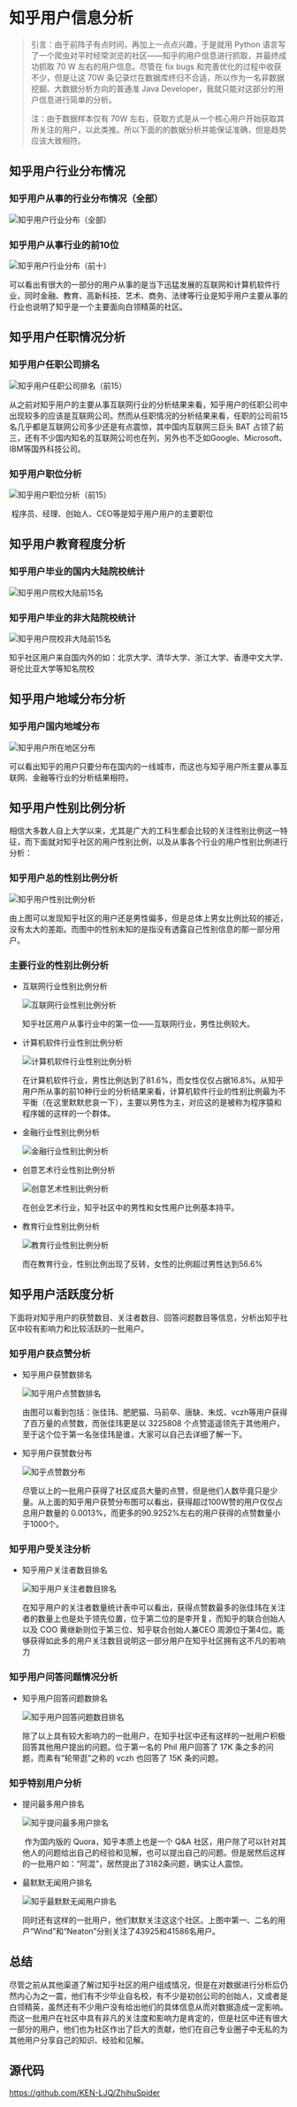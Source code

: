 # 知乎用户信息分析

> 引言：由于前阵子有点时间，再加上一点点兴趣，于是就用 Python 语言写了一个爬虫对平时经常浏览的社区——知乎的用户信息进行抓取，并最终成功抓取 70 W 左右的用户信息。尽管在 fix bugs 和完善优化的过程中收获不少，但是让这 70W 条记录烂在数据库终归不合适，所以作为一名非数据挖掘、大数据分析方向的普通准 Java Developer，我就只能对这部分的用户信息进行简单的分析。
>
> 注：由于数据样本仅有 70W 左右，获取方式是从一个核心用户开始获取其所关注的用户，以此类推。所以下面的的数据分析并能保证准确，但是趋势应该大致相符。



## 知乎用户行业分布情况

### 知乎用户从事的行业分布情况（全部）

![知乎用户行业分布（全部）](https://raw.githubusercontent.com/KEN-LJQ/MarkdownPics/master/Resource/2017-4-26/%E7%9F%A5%E4%B9%8E%E7%94%A8%E6%88%B7%E8%A1%8C%E4%B8%9A%E5%88%86%E5%B8%83%EF%BC%88%E5%85%A8%E9%83%A8%EF%BC%89.png)

### 知乎用户从事行业的前10位

![知乎用户行业分布（前十）](https://raw.githubusercontent.com/KEN-LJQ/MarkdownPics/master/Resource/2017-4-26/%E7%9F%A5%E4%B9%8E%E7%94%A8%E6%88%B7%E8%A1%8C%E4%B8%9A%E5%88%86%E5%B8%83%EF%BC%88%E5%89%8D%E5%8D%81%EF%BC%89%20(1).png)

​	可以看出有很大的一部分的用户从事的是当下迅猛发展的互联网和计算机软件行业，同时金融、教育、高新科技、艺术、商务、法律等行业是知乎用户主要从事的行业也说明了知乎是一个主要面向白领精英的社区。



## 知乎用户任职情况分析

### 知乎用户任职公司排名

![知乎用户任职公司排名（前15）](https://raw.githubusercontent.com/KEN-LJQ/MarkdownPics/master/Resource/2017-4-26/%E7%9F%A5%E4%B9%8E%E7%94%A8%E6%88%B7%E4%BB%BB%E8%81%8C%E5%85%AC%E5%8F%B8%E6%8E%92%E5%90%8D%EF%BC%88%E5%89%8D15%EF%BC%89.png)

​	从之前对知乎用户的主要从事互联网行业的分析结果来看，知乎用户的任职公司中出现较多的应该是互联网公司。然而从任职情况的分析结果来看，任职的公司前15名几乎都是互联网公司多少还是有点震惊，其中国内互联网三巨头 BAT 占领了前三，还有不少国内知名的互联网公司也在列，另外也不乏如Google、Microsoft、IBM等国外科技公司。

### 知乎用户职位分析

![知乎用户职位分析（前15）](https://raw.githubusercontent.com/KEN-LJQ/MarkdownPics/master/Resource/2017-4-26/%E7%9F%A5%E4%B9%8E%E7%94%A8%E6%88%B7%E8%81%8C%E4%BD%8D%E5%88%86%E6%9E%90%EF%BC%88%E5%89%8D15%EF%BC%89.png)

​	程序员、经理、创始人、CEO等是知乎用户用户的主要职位



## 知乎用户教育程度分析

### 知乎用户毕业的国内大陆院校统计

![知乎用户院校大陆前15名](https://raw.githubusercontent.com/KEN-LJQ/MarkdownPics/master/Resource/2017-4-26/%E7%9F%A5%E4%B9%8E%E7%94%A8%E6%88%B7%E9%99%A2%E6%A0%A1%E7%BB%9F%E8%AE%A1%EF%BC%88%E5%85%A8%E9%83%A8%E5%89%8D15%EF%BC%89.png)

### 知乎用户毕业的非大陆院校统计

![知乎用户院校非大陆前15名](https://raw.githubusercontent.com/KEN-LJQ/MarkdownPics/master/Resource/2017-4-26/%E7%9F%A5%E4%B9%8E%E7%94%A8%E6%88%B7%E9%99%A2%E6%A0%A1%E7%BB%9F%E8%AE%A1%EF%BC%88%E9%9D%9E%E5%A4%A7%E9%99%86%E5%89%8D15%EF%BC%89.png)

知乎社区用户来自国内外的如：北京大学、清华大学、浙江大学、香港中文大学、哥伦比亚大学等知名院校



## 知乎用户地域分布分析

### 知乎用户国内地域分布

![知乎用户所在地区分布](https://raw.githubusercontent.com/KEN-LJQ/MarkdownPics/master/Resource/2017-4-26/%E7%9F%A5%E4%B9%8E%E7%94%A8%E6%88%B7%E6%89%80%E5%9C%A8%E5%9C%B0%E5%8C%BA%E5%88%86%E5%B8%83%E5%88%86%E6%9E%90.png)

​	可以看出知乎的用户只要分布在国内的一线城市，而这也与知乎用户所主要从事互联网、金融等行业的分析结果相符。



## 知乎用户性别比例分析

​	相信大多数人自上大学以来，尤其是广大的工科生都会比较的关注性别比例这一特征，而下面就对知乎社区的用户性别比例，以及从事各个行业的用户性别比例进行分析：

### 知乎用户总的性别比例分析

![知乎用户性别比例分析](https://raw.githubusercontent.com/KEN-LJQ/MarkdownPics/master/Resource/2017-4-26/%E7%9F%A5%E4%B9%8E%E7%94%A8%E6%88%B7%E6%80%A7%E5%88%AB%E6%AF%94%E4%BE%8B.png)

​	由上图可以发现知乎社区的用户还是男性偏多，但是总体上男女比例比较的接近，没有太大的差距。而图中的性别未知的是指没有透露自己性别信息的那一部分用户。

### 主要行业的性别比例分析

* 互联网行业性别比例分析

  ![互联网行业性别比例分析](https://raw.githubusercontent.com/KEN-LJQ/MarkdownPics/master/Resource/2017-4-26/%E4%BA%92%E8%81%94%E7%BD%91%E8%A1%8C%E4%B8%9A%E6%80%A7%E5%88%AB%E6%AF%94%E4%BE%8B.png)

  知乎社区用户从事行业中的第一位——互联网行业，男性比例较大。

* 计算机软件行业性别比例分析

  ![计算机软件行业性别比例分析](https://raw.githubusercontent.com/KEN-LJQ/MarkdownPics/master/Resource/2017-4-26/%E8%AE%A1%E7%AE%97%E6%9C%BA%E8%BD%AF%E4%BB%B6%E8%A1%8C%E4%B8%9A%E6%80%A7%E5%88%AB%E6%AF%94%E4%BE%8B.png)

  ​	在计算机软件行业，男性比例达到了81.6%，而女性仅仅占据16.8%。从知乎用户所从事的前10种行业的分析结果来看，计算机软件行业的性别比例最为不平衡（在这里默默悲哀一下），主要以男性为主，对应这的是被称为程序猿和程序媛的这样的一个群体。

* 金融行业性别比例分析

  ![金融行业性别比例分析](https://raw.githubusercontent.com/KEN-LJQ/MarkdownPics/master/Resource/2017-4-26/%E9%87%91%E8%9E%8D%E8%A1%8C%E4%B8%9A%E6%80%A7%E5%88%AB%E6%AF%94%E4%BE%8B.png)

* 创意艺术行业性别比例分析

  ![创意艺术性别比例分析](https://raw.githubusercontent.com/KEN-LJQ/MarkdownPics/master/Resource/2017-4-26/%E5%88%9B%E6%84%8F%E8%89%BA%E6%9C%AF%E8%A1%8C%E4%B8%9A%E6%80%A7%E5%88%AB%E6%AF%94%E4%BE%8B.png)

  在创业艺术行业，知乎社区中的男性和女性用户比例基本持平。

* 教育行业性别比例分析

  ![教育行业性别比例分析](https://raw.githubusercontent.com/KEN-LJQ/MarkdownPics/master/Resource/2017-4-26/%E6%95%99%E8%82%B2%E8%A1%8C%E4%B8%9A%E6%80%A7%E5%88%AB%E6%AF%94%E4%BE%8B.png)

  而在教育行业，性别比例出现了反转，女性的比例超过男性达到56.6%



## 知乎用户活跃度分析

​	下面将对知乎用户的获赞数目、关注者数目、回答问题数目等信息，分析出知乎社区中较有影响力和比较活跃的一批用户。

### 知乎用户获点赞分析

* 知乎用户获赞数排名

  ![知乎用户点赞数排名](https://raw.githubusercontent.com/KEN-LJQ/MarkdownPics/master/Resource/2017-4-26/%E7%9F%A5%E4%B9%8E%E7%94%A8%E6%88%B7%E8%8E%B7%E8%B5%9E%E6%95%B0%E6%8E%92%E5%90%8D%EF%BC%88%E5%89%8D15%EF%BC%89.png)

  ​	由图可以看到包括：张佳玮、肥肥猫、马前卒、唐缺、朱炫、vczh等用户获得了百万量的点赞数，而张佳玮更是以 3225808 个点赞遥遥领先于其他用户，至于这个位于第一名张佳玮是谁，大家可以自己去详细了解一下。

* 知乎用户获赞数分布

  ![知乎点赞数分布](https://raw.githubusercontent.com/KEN-LJQ/MarkdownPics/master/Resource/2017-4-26/%E7%9F%A5%E4%B9%8E%E7%94%A8%E6%88%B7%E8%8E%B7%E8%B5%9E%E6%95%B0%E5%88%86%E5%B8%83.png)

  ​	尽管以上的一批用户获得了社区成员大量的点赞，但是他们人数毕竟只是少量。从上面的知乎用户获赞分布图可以看出，获得超过100W赞的用户仅仅占总用户数量的 0.0013%，而更多的90.9252%左右的用户获得的点赞数量小于1000个。

### 知乎用户受关注分析

* 知乎用户关注者数目排名

  ![知乎用户关注者数目排名](https://raw.githubusercontent.com/KEN-LJQ/MarkdownPics/master/Resource/2017-4-26/%E7%9F%A5%E4%B9%8E%E7%94%A8%E6%88%B7%E5%85%B3%E6%B3%A8%E8%80%85%E6%95%B0%E7%9B%AE%E6%8E%92%E5%90%8D%EF%BC%88%E5%89%8D20%EF%BC%89.png)

  ​	在知乎用户的关注者数量统计表中可以看出，获得点赞数最多的张佳玮在关注者的数量上也是处于领先位置，位于第二位的是李开复，而知乎的联合创始人以及 COO 黄继新则位于第三位、知乎联合创始人兼CEO 周源位于第4位。能够获得如此多的用户关注数目说明这一部分用户在知乎社区拥有这不凡的影响力

### 知乎用户问答问题情况分析

* 知乎用户回答问题数排名

  ![知乎用户回答问题数目排名](https://raw.githubusercontent.com/KEN-LJQ/MarkdownPics/master/Resource/2017-4-26/%E7%9F%A5%E4%B9%8E%E7%94%A8%E6%88%B7%E9%97%AE%E9%A2%98%E5%9B%9E%E7%AD%94%E6%95%B0%E6%8E%92%E5%90%8D%EF%BC%88%E5%89%8D15%EF%BC%89.png)

  ​	除了以上具有较大影响力的一批用户，在知乎社区中还有这样的一批用户积极回答其他用户提出的问题。位于第一名的 Phil 用户回答了 17K 条之多的问题，而素有“轮带逛”之称的 vczh 也回答了 15K 条的问题。

### 知乎特别用户分析

* 提问最多用户排名

  ![知乎提问最多用户排名](https://raw.githubusercontent.com/KEN-LJQ/MarkdownPics/master/Resource/2017-4-26/%E6%8F%90%E9%97%AE%E6%9C%80%E5%A4%9A%E7%94%A8%E6%88%B7%E6%8E%92%E5%90%8D%EF%BC%88%E5%89%8D10%EF%BC%89.png)

  ​	作为国内版的 Quora，知乎本质上也是一个 Q&A 社区，用户除了可以针对其他人的问题给出自己的经验和见解，也可以提出自己的问题。但是居然后这样的一批用户如：“阿混”，居然提出了3182条问题，确实让人震惊。

* 最默默无闻用户排名

  ![知乎最默默无闻用户排名](https://raw.githubusercontent.com/KEN-LJQ/MarkdownPics/master/Resource/2017-4-26/%E6%9C%80%E9%BB%98%E9%BB%98%E6%97%A0%E9%97%BB%E7%94%A8%E6%88%B7%E6%8E%92%E5%90%8D%EF%BC%88%E5%89%8D10%EF%BC%89.png)

  ​	同时还有这样的一批用户，他们默默关注这这个社区。上图中第一、二名的用户“Wind”和“Neaton”分别关注了43925和41586名用户。





## 总结

​	尽管之前从其他渠道了解过知乎社区的用户组成情况，但是在对数据进行分析后仍然内心为之一震，他们有不少毕业自名校，有不少是初创公司的创始人，又或者是白领精英，虽然还有不少用户没有给出他们的具体信息从而对数据造成一定影响。而这一批用户在社区中具有非凡的关注度和影响力是肯定的，但是社区中还有很大一部分的用户，他们也为社区作出了巨大的贡献，他们在自己专业圈子中无私的为其他用户分享自己的知识、经验和见解。





## 源代码

https://github.com/KEN-LJQ/ZhihuSpider



